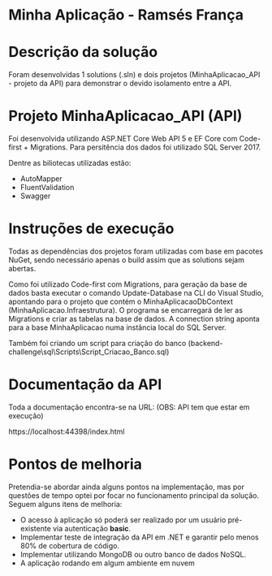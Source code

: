 # Minha Aplicação - Ramsés França

# Descrição da solução
Foram desenvolvidas 1 solutions (.sln) e dois projetos (MinhaAplicacao_API - projeto da API) para demonstrar o devido isolamento entre a API.

# Projeto MinhaAplicacao_API (API)
Foi desenvolvida utilizando ASP.NET Core Web API 5 e EF Core com Code-first + Migrations. Para persitência dos dados foi utilizado SQL Server 2017.

Dentre as biliotecas utilizadas estão:

- AutoMapper
- FluentValidation
- Swagger

# Instruções de execução

Todas as dependências dos projetos foram utilizadas com base em pacotes NuGet, sendo necessário apenas o build assim que as solutions sejam abertas.

Como foi utilizado Code-first com Migrations, para geração da base de dados basta executar o comando Update-Database na CLI do Visual Studio, apontando para o projeto que contém o MinhaAplicacaoDbContext (MinhaAplicacao.Infraestrutura). O programa se encarregará de ler as Migrations e criar as tabelas na base de dados. A connection string aponta para a base MinhaAplicacao numa instância local do SQL Server.

Também foi criando um script para criação do banco (backend-challenge\sql\Scripts\Script_Criacao_Banco.sql)

# Documentação da API

Toda a documentação encontra-se na URL: (OBS: API tem que estar em execução)

https://localhost:44398/index.html

# Pontos de melhoria

Pretendia-se abordar ainda alguns pontos na implementação, mas por questões de tempo optei por focar no funcionamento principal da solução.
Seguem alguns itens de melhoria:

- O acesso à aplicação só poderá ser realizado por um usuário pré-existente via autenticação **basic**.
- Implementar teste de integração da API em .NET e garantir pelo menos 80% de cobertura de código.
- Implementar utilizando MongoDB ou outro banco de dados NoSQL.
- A aplicação rodando em algum ambiente em nuvem
